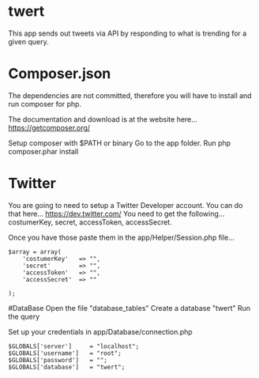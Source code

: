 # twert
This app sends out tweets via API by responding to what is trending for a given query.


# Composer.json
The dependencies are not committed, therefore you will have to install and run composer for php.

The documentation and download is at the website here...  https://getcomposer.org/

Setup composer with $PATH or binary
Go to the app folder.
Run php composer.phar install 

# Twitter
You are going to need to setup a Twitter Developer account.
You can do that here...  https://dev.twitter.com/
You need to get the following... costumerKey, secret, accessToken, accessSecret.

Once you have those paste them in the app/Helper/Session.php file...

	$array = array(			 
		'costumerKey'  	=> "",
		'secret' 		=> "",
		'accessToken'   => "",
		'accessSecret'  => ""

	);

#DataBase
Open the file "database_tables"
Create a database "twert"
Run the query

Set up your credentials in app/Database/connection.php

	$GLOBALS['server'] 	   = "localhost";
	$GLOBALS['username']   = "root";
	$GLOBALS['password']   = "";
	$GLOBALS['database']   = "twert";
